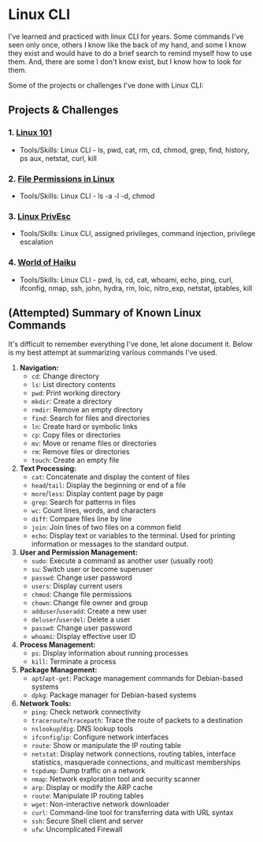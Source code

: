 # Linux CLI

I've learned and practiced with linux CLI for years. Some commands I've seen only once, others I know like the back of my hand, and some I know they exist and would have to do a brief search to remind myself how to use them. And, there are some I don't know exist, but I know how to look for them.

Some of the projects or challenges I've done with Linux CLI:

## Projects & Challenges

### 1. [Linux 101](../holiday-hack-challenge-2023/linux-101.md)

* Tools/Skills: Linux CLI - ls, pwd, cat, rm, cd, chmod, grep, find, history, ps aux, netstat, curl, kill

### 2. [File Permissions in Linux](file-permissions-in-linux.md)

* Tools/Skills: Linux CLI - ls -a -l -d, chmod

### 3. [Linux PrivEsc](../holiday-hack-challenge-2023/linux-privesc.md)

* Tools/Skills: Linux CLI, assigned privileges, command injection, privilege escalation

### 4. [World of Haiku](world-of-haiku.md)

* Tools/Skills: Linux CLI - pwd, ls, cd, cat, whoami, echo, ping, curl, ifconfig, nmap, ssh, john, hydra, rm, loic, nitro\_exp, netstat, iptables, kill

## (Attempted) Summary of Known Linux Commands

It's difficult to remember everything I've done, let alone document it. Below is my best attempt at summarizing various commands I've used.

1. **Navigation:**
   * `cd`: Change directory
   * `ls`: List directory contents
   * `pwd`: Print working directory
   * `mkdir`: Create a directory
   * `rmdir`: Remove an empty directory
   * `find`: Search for files and directories
   * `ln`: Create hard or symbolic links
   * `cp`: Copy files or directories
   * `mv`: Move or rename files or directories
   * `rm`: Remove files or directories
   * `touch`: Create an empty file
2. **Text Processing:**
   * `cat`: Concatenate and display the content of files
   * `head`/`tail`: Display the beginning or end of a file
   * `more`/`less`: Display content page by page
   * `grep`: Search for patterns in files
   * `wc`: Count lines, words, and characters
   * `diff`: Compare files line by line
   * `join`: Join lines of two files on a common field
   * `echo`: Display text or variables to the terminal. Used for printing information or messages to the standard output.
3. **User and Permission Management:**
   * `sudo`: Execute a command as another user (usually root)
   * `su`: Switch user or become superuser
   * `passwd`: Change user password
   * `users`: Display current users
   * `chmod`: Change file permissions
   * `chown`: Change file owner and group
   * `adduser`/`useradd`: Create a new user
   * `deluser`/`userdel`: Delete a user
   * `passwd`: Change user password
   * `whoami`: Display effective user ID
4. **Process Management:**
   * `ps`: Display information about running processes
   * `kill`: Terminate a process
5. **Package Management:**
   * `apt`/`apt-get`: Package management commands for Debian-based systems
   * `dpkg`: Package manager for Debian-based systems
6. **Network Tools:**
   * `ping`: Check network connectivity
   * `traceroute`/`tracepath`: Trace the route of packets to a destination
   * `nslookup`/`dig`: DNS lookup tools
   * `ifconfig`/`ip`: Configure network interfaces
   * `route`: Show or manipulate the IP routing table
   * `netstat`: Display network connections, routing tables, interface statistics, masquerade connections, and multicast memberships
   * `tcpdump`: Dump traffic on a network
   * `nmap`: Network exploration tool and security scanner
   * `arp`: Display or modify the ARP cache
   * `route`: Manipulate IP routing tables
   * `wget`: Non-interactive network downloader
   * `curl`: Command-line tool for transferring data with URL syntax
   * `ssh`: Secure Shell client and server
   * `ufw`: Uncomplicated Firewall
